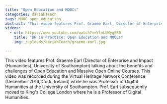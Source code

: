 ```yaml
---
title: "Open Education and MOOCs"
categories: dariahTeach
tags: MOOC open_education
abstract: "This video features Prof. Graeme Earl, Director of Enterprise and Impact (Humanities), University of Southampton, talking about the benefits and challenges of Open Education and Massive Open Online Courses."
videos:
  - url: https://www.youtube.com/watch?v=YlnLbWygSB0
    title: "DH in Practice: Open Education and MOOCs"
    img: /uploads/dariahTeach/graeme-earl.jpg

---
```


This video features Prof. Graeme Earl (Director of Enterprise and Impact (Humanities), University of Southampton) talking about the benefits and challenges of Open Education and Massive Open Online Courses. This video was recorded during the Virtual Heritage Network Conference (December 2016, Cork, Ireland) while he was Professor of Digital Humanities at the University of Southampton. Prof. Earl subsequently moved to King's College London where he is a Professor of Digital Humanities.
